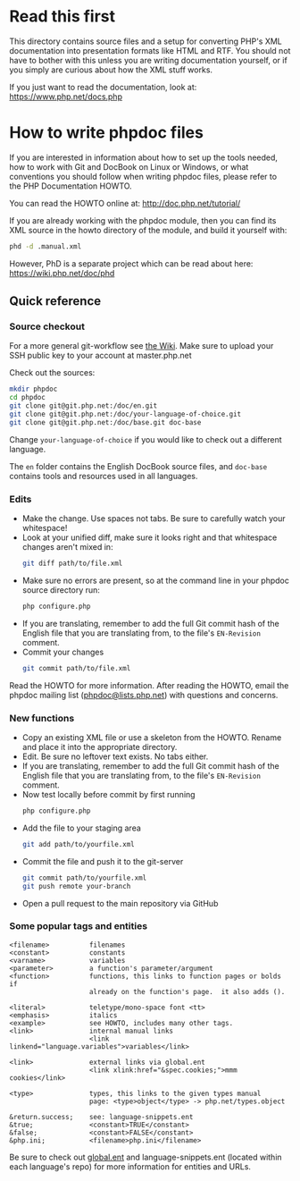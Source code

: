 
# Read this first

This directory contains source files and a setup for converting
PHP's XML documentation into presentation formats like HTML and
RTF. You should not have to bother with this unless you are
writing documentation yourself, or if you simply are curious
about how the XML stuff works.

If you just want to read the documentation, look at:
https://www.php.net/docs.php

# How to write phpdoc files

If you are interested in information about how to
set up the tools needed, how to work with Git and
DocBook on Linux or Windows, or what conventions you
should follow when writing phpdoc files, please refer
to the PHP Documentation HOWTO.

You can read the HOWTO online at: http://doc.php.net/tutorial/

If you are already working with the phpdoc module,
then you can find its XML source in the howto directory
of the module, and build it yourself with:

```bash
phd -d .manual.xml
```

However, PhD is a separate project which can be read about here:
https://wiki.php.net/doc/phd

## Quick reference

### Source checkout

For a more general git-workflow see [the Wiki](https://wiki.php.net/vcs/gitworkflow#reviewing_and_closing_pull_requests).
Make sure to upload your SSH public key to your account at master.php.net

Check out the sources:

```bash
mkdir phpdoc
cd phpdoc
git clone git@git.php.net:/doc/en.git
git clone git@git.php.net:/doc/your-language-of-choice.git
git clone git@git.php.net:/doc/base.git doc-base
```

Change `your-language-of-choice` if you would like to check out a different language.

The `en` folder contains the English DocBook source files, and `doc-base` contains tools
and resources used in all languages.

### Edits

* Make the change.  Use spaces not tabs.  Be sure to carefully watch your whitespace!
* Look at your unified diff, make sure it looks right and that whitespace changes aren't mixed in:
  ```bash
  git diff path/to/file.xml
  ```
* Make sure no errors are present, so at the command line in your phpdoc source directory run:
  ```bash
  php configure.php
  ```
* If you are translating, remember to add the full Git commit hash of the English file that you are translating
  from, to the file's `EN-Revision` comment.
* Commit your changes
  ```bash
  git commit path/to/file.xml
  ```

Read the HOWTO for more information.  After reading the HOWTO,
email the phpdoc mailing list (phpdoc@lists.php.net) with questions
and concerns.

### New functions

* Copy an existing XML file or use a skeleton from the HOWTO.
  Rename and place it into the appropriate directory.
* Edit.  Be sure no leftover text exists.  No tabs either.
* If you are translating, remember to add the full Git commit hash of the English
  file that you are translating from, to the file's `EN-Revision` comment.
* Now test locally before commit by first running
  ```bash
  php configure.php
  ```
* Add the file to your staging area
  ```bash
  git add path/to/yourfile.xml
  ```
* Commit the file and push it to the git-server
  ```bash
  git commit path/to/yourfile.xml
  git push remote your-branch
  ```
* Open a pull request to the main repository via GitHub

### Some popular tags and entities

    <filename>          filenames
    <constant>          constants
    <varname>           variables
    <parameter>         a function's parameter/argument
    <function>          functions, this links to function pages or bolds if
                        already on the function's page.  it also adds ().

    <literal>           teletype/mono-space font <tt>
    <emphasis>          italics
    <example>           see HOWTO, includes many other tags.
    <link>              internal manual links
                        <link linkend="language.variables">variables</link>

    <link>              external links via global.ent
                        <link xlink:href="&spec.cookies;">mmm cookies</link>

    <type>              types, this links to the given types manual
                        page: <type>object</type> -> php.net/types.object

    &return.success;    see: language-snippets.ent
    &true;              <constant>TRUE</constant>
    &false;             <constant>FALSE</constant>
    &php.ini;           <filename>php.ini</filename>

Be sure to check out [global.ent](entities/global.ent) and
language-snippets.ent (located within each language's repo) for
more information for entities and URLs.
